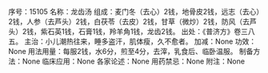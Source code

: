 序号：15105
名称：龙齿汤
组成：麦门冬（去心）2钱，地骨皮2钱，远志（去心）2钱，人参（去芦头）2钱，白茯苓（去皮）2钱，甘草（微炒）2钱，防风（去芦头）2钱，紫石英1钱，石膏1钱，羚羊角1钱，龙齿2钱。
出处：《普济方》卷三八五。
主治：小儿潮热往来，睡多盗汗，肌体瘦，久不愈者。
加减：None
功效：None
用法用量：每服2钱，水6分，煎至4分，去滓，乳食后、临卧温服。
制备方法：None
临床应用：None
各家论述：None
用药禁忌：None
附注：None
